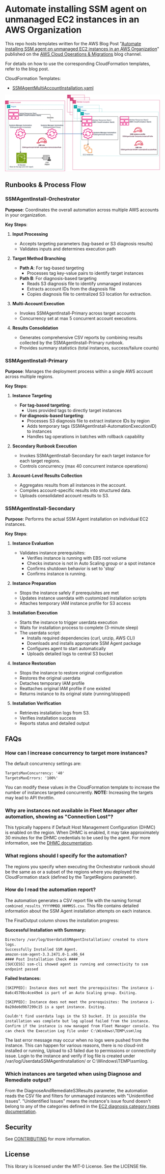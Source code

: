 # Automate installing SSM agent on unmanaged EC2 instances in an AWS Organization

This repo hosts templates written for the AWS Blog Post "[Automate installing SSM agent on unmanaged EC2 instances in an AWS Organization](https://aws.amazon.com/blogs/mt/)" published on the [AWS Cloud Operations & Migrations](https://aws.amazon.com/blogs/mt/) blog channel.

For details on how to use the corresponding CloudFormation templates, refer to the blog post.

CloudFormation Templates:

* [SSMAgentMultiAccountInstallation.yaml](/Templates/CloudFormation/SSMAgentMultiAccountInstallation.yaml)

![Architectural Diagram](/Images/ArchitecturalDiagram.png)

## Runbooks & Process Flow

### SSMAgentInstall-Orchestrator

**Purpose**: Coordinates the overall automation across multiple AWS accounts in your organization.

**Key Steps**:
1. **Input Processing**
   - Accepts targeting parameters (tag-based or S3 diagnosis results)
   - Validates inputs and determines execution path

2. **Target Method Branching**
   - **Path A**: For tag-based targeting
     - Processes tag key-value pairs to identify target instances
   - **Path B**: For diagnosis-based targeting
     - Reads S3 diagnosis file to identify unmanaged instances
     - Extracts account IDs from the diagnosis file
     - Copies diagnosis file to centralized S3 location for extraction.

3. **Multi-Account Execution**
   - Invokes SSMAgentInstall-Primary across target accounts
   - Concurrency set at max 5 concurrent account executions.

4. **Results Consolidation**
   - Generates comprehensive CSV reports by combining results collected by the SSMAgentInstall-Primary runbook.
   - Provides summary statistics (total instances, success/failure counts)

### SSMAgentInstall-Primary

**Purpose**: Manages the deployment process within a single AWS account across multiple regions.

**Key Steps**:
1. **Instance Targeting**
   - **For tag-based targeting**:
     - Uses provided tags to directly target instances
   - **For diagnosis-based targeting**:
     - Processes S3 diagnosis file to extract instance IDs by region
     - Adds temporary tags (SSMAgentInstall-AutomationExecutionID) to instances
     - Handles tag operations in batches with rollback capability

2. **Secondary Runbook Execution**
   - Invokes SSMAgentInstall-Secondary for each target instance for each target regions.
   - Controls concurrency (max 40 concurrent instance operations)

3. **Account-Level Results Collection**
   - Aggregates results from all instances in the account.
   - Compiles account-specific results into structured data.
   - Uploads consolidated account results to S3.

### SSMAgentInstall-Secondary

**Purpose**: Performs the actual SSM Agent installation on individual EC2 instances.

**Key Steps**:
1. **Instance Evaluation**
   - Validates instance prerequisites:
     - Verifies instance is running with EBS root volume
     - Checks instance is not in Auto Scaling group or a spot instance
     - Confirms shutdown behavior is set to 'stop'
     - Confirms instance is running.

2. **Instance Preparation**
   - Stops the instance safely if prerequisites are met
   - Updates instance userdata with customized installation scripts
   - Attaches temporary IAM instance profile for S3 access

3. **Installation Execution**
   - Starts the instance to trigger userdata execution
   - Waits for installation process to complete (3-minute sleep)
   - The userdata script:
     - Installs required dependencies (curl, unzip, AWS CLI)
     - Downloads and installs appropriate SSM Agent package
     - Configures agent to start automatically
     - Uploads detailed logs to central S3 bucket

4. **Instance Restoration**
   - Stops the instance to restore original configuration
   - Restores the original userdata
   - Detaches temporary IAM profile
   - Reattaches original IAM profile if one existed
   - Returns instance to its original state (running/stopped)

5. **Installation Verification**
   - Retrieves installation logs from S3.
   - Verifies installation success
   - Reports status and detailed output


## FAQs

### How can I increase concurrency to target more instances?
The default concurrency settings are:
```
TargetsMaxConcurrency: '40'
TargetsMaxErrors: '100%'
```
You can modify these values in the CloudFormation template to increase the number of instances targeted concurrently. **NOTE:** Increasing the targets may lead to API throttlin.

### Why are instances not available in Fleet Manager after automation, showing as "Connection Lost"?
This typically happens if Default Host Management Configuration (DHMC) is enabled on the region. When DHMC is enabled, it may take approximately 30 minutes for the DHMC credentials to be used by the agent. For more information, see the [DHMC documentation](https://docs.aws.amazon.com/systems-manager/latest/userguide/fleet-manager-default-host-management-configuration.html#dhmc-activate).

### What regions should I specify for the automation?
The regions you specify when executing the Orchestrator runbook should be the same as or a subset of the regions where you deployed the CloudFormation stack (defined by the TargetRegions parameter).

### How do I read the automation report?
The automation generates a CSV report file with the naming format `combined_results_YYYYMMDD_HHMMSS.csv`. This file contains detailed information about the SSM Agent installation attempts on each instance.

The FinalOutput column shows the installation progress:

**Successful Installation with Summary:**
```
Directory /var/log/UserdataSSMAgentInstallation/ created to store logs.
Successfully Installed SSM Agent.
amazon-ssm-agent-3.3.2471.0-1.x86_64
#### Post Installation Check ####
[SUCCESS] ssm-cli showed agent is running and connectivity to ssm endpoint passed
```

**Failed Instances:**
```
[SKIPPED]: Instance does not meet the prerequisites: The instance i-0a6c4570bc4ce49e4 is part of an Auto Scaling group. Exiting.
```
```
[SKIPPED]: Instance does not meet the prerequisites: The instance i-0a20de6d9b7299c15 is a spot instance. Exiting.
```

```
Couldn't find userdata logs in the S3 bucket. It is possible the installation was complete but log upload failed from the instance. Confirm if the instance is now managed from Fleet Manager console. You can check the Execution Log file under C:\Windows\TEMP\ssm\log
```
The last error message may occur when no logs were pushed from the instance. This can happen for various reasons, there is no cloud-init installed or running, Upload to s3 failed due to permissions or connectivity issue. Login to the instance and verify if log file is created under /var/log/UserdataSSMAgentInstallation/ or C:\Windows\TEMP\ssm\log.

### Which instances are targeted when using Diagnose and Remediate output?
From the DiagnoseAndRemediateS3Results parameter, the automation reads the CSV file and filters for unmanaged instances with "Unidentified Issues". "Unidentified Issues" means the instance's issue found doesn't belong to any of the categories defined in the [EC2 diagnosis category types documentation](https://docs.aws.amazon.com/systems-manager/latest/userguide/diagnosing-ec2-category-types.html).


## Security

See [CONTRIBUTING](CONTRIBUTING.md#security-issue-notifications) for more information.

## License

This library is licensed under the MIT-0 License. See the LICENSE file.